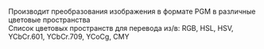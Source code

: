 Производит преобразования изображения в формате PGM в различные цветовые пространства \
Список цветовых пространств для перевода из/в: RGB, HSL, HSV, YCbCr.601, YCbCr.709, YCoCg, CMY
